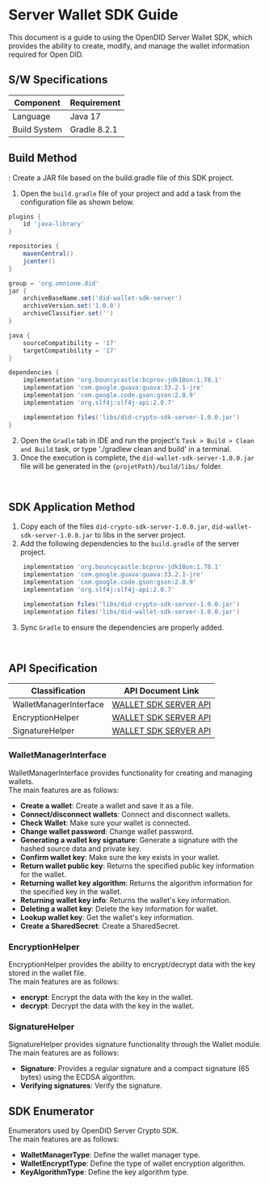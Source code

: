 # Server Wallet SDK Guide
This document is a guide to using the OpenDID Server Wallet SDK, which provides the ability to create, modify, and manage the wallet information required for Open DID.


## S/W Specifications
| Component | Requirement     |
|------|----------------------------|
| Language  | Java 17|
| Build System  | Gradle 8.2.1 |

## Build Method
: Create a JAR file based on the build.gradle file of this SDK project.
1. Open the `build.gradle` file of your project and add a task from the configuration file as shown below.

```groovy
plugins {
    id 'java-library'
}

repositories {
    mavenCentral()
    jcenter()
}

group = 'org.omnione.did'
jar {
    archiveBaseName.set('did-wallet-sdk-server') 
    archiveVersion.set('1.0.0')
    archiveClassifier.set('') 
}

java {
	sourceCompatibility = '17'
	targetCompatibility = '17'
}

dependencies {
    implementation 'org.bouncycastle:bcprov-jdk18on:1.78.1'
    implementation 'com.google.guava:guava:33.2.1-jre'
    implementation 'com.google.code.gson:gson:2.8.9'
    implementation 'org.slf4j:slf4j-api:2.0.7'

    implementation files('libs/did-crypto-sdk-server-1.0.0.jar')
}

```

2. Open the `Gradle` tab in IDE and run the project's `Task > Build > Clean and Build` task, or type './gradlew clean and build' in a terminal.
3. Once the execution is complete, the `did-wallet-sdk-server-1.0.0.jar`  file will be generated in the `{projetPath}/build/libs/` folder.


<br>

## SDK Application Method
1. Copy each of the files `did-crypto-sdk-server-1.0.0.jar`, `did-wallet-sdk-server-1.0.0.jar` to libs in the server project.
2. Add the following dependencies to the `build.gradle` of the server project.

```groovy
    implementation 'org.bouncycastle:bcprov-jdk18on:1.78.1'
    implementation 'com.google.guava:guava:33.2.1-jre'
    implementation 'com.google.code.gson:gson:2.8.9'
    implementation 'org.slf4j:slf4j-api:2.0.7'

    implementation files('libs/did-crypto-sdk-server-1.0.0.jar')
    implementation files('libs/did-wallet-sdk-server-1.0.0.jar')
```
3. Sync `Gradle` to ensure the dependencies are properly added.

<br>

## API Specification
| Classification | API Document Link |
|------|----------------------------|
| WalletManagerInterface  | [WALLET SDK SERVER API](../../docs/api/WALLET_SDK_SERVER_API.md)  |
| EncryptionHelper  | [WALLET SDK SERVER API](../../docs/api/WALLET_SDK_SERVER_API.md)  |
| SignatureHelper  | [WALLET SDK SERVER API](../../docs/api/WALLET_SDK_SERVER_API.md)  |

### WalletManagerInterface
WalletManagerInterface provides functionality for creating and managing wallets.
<br>The main features are as follows:

* <b>Create a wallet</b>: Create a wallet and save it as a file.
* <b>Connect/disconnect wallets</b>: Connect and disconnect wallets.
* <b>Check Wallet</b>: Make sure your wallet is connected.
* <b>Change wallet password</b>: Change wallet password.
* <b>Generating a wallet key signature</b>: Generate a signature with the hashed source data and private key.
* <b>Confirm wallet key</b>: Make sure the key exists in your wallet.
* <b>Return wallet public key</b>: Returns the specified public key information for the wallet.
* <b>Returning wallet key algorithm</b>: Returns the algorithm information for the specified key in the wallet.
* <b>Returning wallet key info</b>: Returns the wallet's key information.
* <b>Deleting a wallet key</b>: Delete the key information for wallet.
* <b>Lookup wallet key</b>: Get the wallet's key information.
* <b>Create a SharedSecret</b>: Create a SharedSecret.



### EncryptionHelper
EncryptionHelper provides the ability to encrypt/decrypt data with the key stored in the wallet file.
<br>The main features are as follows:

* <b>encrypt</b>: Encrypt the data with the key in the wallet.
* <b>decrypt</b>: Decrypt the data with the key in the wallet.
  
### SignatureHelper
SignatureHelper provides signature functionality through the Wallet module.
<br>The main features are as follows:

* <b>Signature</b>: Provides a regular signature and a compact signature (65 bytes) using the ECDSA algorithm.
* <b>Verifying signatures</b>: Verify the signature.

## SDK Enumerator
 Enumerators used by OpenDID Server Crypto SDK.
<br>The main features are as follows:

* <b>WalletManagerType</b>: Define the wallet manager type.
* <b>WalletEncryptType</b>: Define the type of wallet encryption algorithm.
* <b>KeyAlgorithmType</b>: Define the key algorithm type.